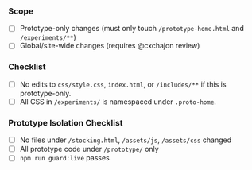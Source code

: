 ### Scope
- [ ] Prototype-only changes (must only touch `/prototype-home.html` and `/experiments/**`)
- [ ] Global/site-wide changes (requires @cxchajon review)

### Checklist
- [ ] No edits to `css/style.css`, `index.html`, or `/includes/**` if this is prototype-only.
- [ ] All CSS in `/experiments/` is namespaced under `.proto-home`.

### Prototype Isolation Checklist
- [ ] No files under `/stocking.html`, `/assets/js`, `/assets/css` changed
- [ ] All prototype code under `/prototype/` only
- [ ] `npm run guard:live` passes
